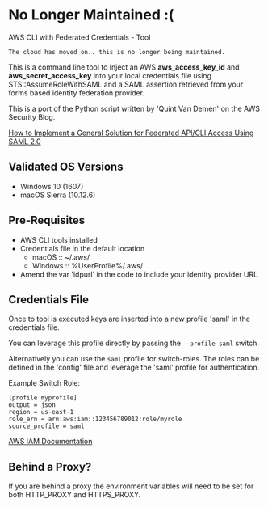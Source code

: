 # No Longer Maintained :(

AWS CLI with Federated Credentials - Tool

`The cloud has moved on.. this is no longer being maintained.`

This is a command line tool to inject an AWS **aws_access_key_id** and **aws_secret_access_key** into your local credentials file using STS::AssumeRoleWithSAML and a SAML assertion retrieved from your forms based identity federation provider.

This is a port of the Python script written by 'Quint Van Demen' on the AWS Security Blog.

[How to Implement a General Solution for Federated API/CLI Access Using SAML 2.0](https://aws.amazon.com/blogs/security/how-to-implement-a-general-solution-for-federated-apicli-access-using-saml-2-0/)

## Validated OS Versions

- Windows 10 (1607)
- macOS Sierra (10.12.6)

## Pre-Requisites

- AWS CLI tools installed
- Credentials file in the default location
  - macOS :: ~/.aws/
  - Windows :: %UserProfile%/.aws/
- Amend the var 'idpurl' in the code to include your identity provider URL

## Credentials File

Once to tool is executed keys are inserted into a new profile 'saml' in the credentials file.

You can leverage this profile directly by passing the `--profile saml` switch.

Alternatively you can use the `saml` profile for switch-roles. The roles can be defined in the 'config' file and leverage the 'saml' profile for authentication.

Example Switch Role:

```
[profile myprofile]
output = json
region = us-east-1
role_arn = arn:aws:iam::123456789012:role/myrole
source_profile = saml
```

[AWS IAM Documentation](https://docs.aws.amazon.com/IAM/latest/UserGuide/id_roles_use_switch-role-console.html)
## Behind a Proxy?

If you are behind a proxy the environment variables will need to be set for both HTTP_PROXY and HTTPS_PROXY.
